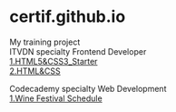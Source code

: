 # certif.github.io
My training project</br>
ITVDN specialty Frontend Developer</br>
<a href="https://certif.github.io/1.HTML5&CSS3_Starter/">1.HTML5&CSS3_Starter</a></br>
<a href="https://certif.github.io/2.HTML%26CSS/">2.HTML&CSS</a></br>

Codecademy specialty Web Development</br>
<a href="https://certif.github.io/Wine_Festival_Schedule/">1.Wine Festival Schedule</a></br>
